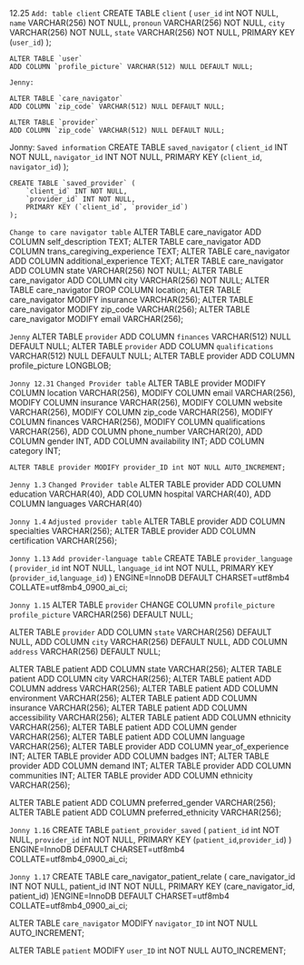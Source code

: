 12.25
`Add: table client`
    CREATE TABLE `client` (
        `user_id` int NOT NULL,
        `name` VARCHAR(256) NOT NULL,
        `pronoun` VARCHAR(256) NOT NULL,
        `city` VARCHAR(256) NOT NULL,
        `state` VARCHAR(256) NOT NULL,
        PRIMARY KEY (`user_id`)
    );
    
    ALTER TABLE `user` 
    ADD COLUMN `profile_picture` VARCHAR(512) NULL DEFAULT NULL;

    Jenny:

    ALTER TABLE `care_navigator`
    ADD COLUMN `zip_code` VARCHAR(512) NULL DEFAULT NULL;
    
    ALTER TABLE `provider`
    ADD COLUMN `zip_code` VARCHAR(512) NULL DEFAULT NULL;

Jonny:
`Saved information`
    CREATE TABLE `saved_navigator` (
        `client_id` INT NOT NULL,
        `navigator_id` INT NOT NULL,
        PRIMARY KEY (`client_id`, `navigator_id`)
    );

    CREATE TABLE `saved_provider` (
        `client_id` INT NOT NULL,
        `provider_id` INT NOT NULL,
        PRIMARY KEY (`client_id`, `provider_id`)
    );

`Change to care navigator table`
    ALTER TABLE care_navigator ADD COLUMN self_description TEXT;
    ALTER TABLE care_navigator ADD COLUMN trans_caregiving_experience TEXT;
    ALTER TABLE care_navigator ADD COLUMN additional_experience TEXT;
    ALTER TABLE care_navigator ADD COLUMN state VARCHAR(256) NOT NULL;
    ALTER TABLE care_navigator ADD COLUMN city VARCHAR(256) NOT NULL;
    ALTER TABLE care_navigator DROP COLUMN location;
    ALTER TABLE care_navigator MODIFY insurance VARCHAR(256);
    ALTER TABLE care_navigator MODIFY zip_code VARCHAR(256);
    ALTER TABLE care_navigator MODIFY email VARCHAR(256);

`Jenny`
    ALTER TABLE `provider` 
    ADD COLUMN `finances` VARCHAR(512) NULL DEFAULT NULL;
    ALTER TABLE `provider` 
    ADD COLUMN `qualifications` VARCHAR(512) NULL DEFAULT NULL;
    ALTER TABLE provider
    ADD COLUMN profile_picture LONGBLOB;

`Jonny 12.31`
`Changed Provider table`
    ALTER TABLE provider
    MODIFY COLUMN location VARCHAR(256),
    MODIFY COLUMN email VARCHAR(256),
    MODIFY COLUMN insurance VARCHAR(256),
    MODIFY COLUMN website VARCHAR(256),
    MODIFY COLUMN zip_code VARCHAR(256),
    MODIFY COLUMN finances VARCHAR(256),
    MODIFY COLUMN qualifications VARCHAR(256),
    ADD COLUMN phone_number VARCHAR(20),
    ADD COLUMN gender INT,
    ADD COLUMN availability INT;
    ADD COLUMN category INT;

    ALTER TABLE provider MODIFY provider_ID int NOT NULL AUTO_INCREMENT;

`Jenny 1.3`
`Changed Provider table`
    ALTER TABLE provider
    ADD COLUMN education VARCHAR(40),
    ADD COLUMN hospital VARCHAR(40),
    ADD COLUMN languages VARCHAR(40)

`Jonny 1.4`
`Adjusted provider table`
ALTER TABLE provider ADD COLUMN specialties VARCHAR(256);
ALTER TABLE provider ADD COLUMN certification VARCHAR(256);

`Jonny 1.13`
`Add provider-language table`
CREATE TABLE `provider_language` (
  `provider_id` int NOT NULL,
  `language_id` int NOT NULL,
  PRIMARY KEY (`provider_id`,`language_id`)
) ENGINE=InnoDB DEFAULT CHARSET=utf8mb4 COLLATE=utf8mb4_0900_ai_ci;

`Jonny 1.15`
ALTER TABLE `provider`
CHANGE COLUMN `profile_picture` `profile_picture` VARCHAR(256) DEFAULT NULL;

ALTER TABLE `provider`
ADD COLUMN `state` VARCHAR(256) DEFAULT NULL,
ADD COLUMN `city` VARCHAR(256) DEFAULT NULL,
ADD COLUMN `address` VARCHAR(256) DEFAULT NULL;

ALTER TABLE patient ADD COLUMN state VARCHAR(256);
ALTER TABLE patient ADD COLUMN city VARCHAR(256);
ALTER TABLE patient ADD COLUMN address VARCHAR(256);
ALTER TABLE patient ADD COLUMN environment VARCHAR(256);
ALTER TABLE patient ADD COLUMN insurance VARCHAR(256);
ALTER TABLE patient ADD COLUMN accessibility VARCHAR(256);
ALTER TABLE patient ADD COLUMN ethnicity VARCHAR(256);
ALTER TABLE patient ADD COLUMN gender VARCHAR(256);
ALTER TABLE patient ADD COLUMN language VARCHAR(256);
ALTER TABLE provider ADD COLUMN year_of_experience INT;
ALTER TABLE provider ADD COLUMN badges INT;
ALTER TABLE provider ADD COLUMN demand INT;
ALTER TABLE provider ADD COLUMN communities INT;
ALTER TABLE provider ADD COLUMN ethnicity VARCHAR(256);


ALTER TABLE patient ADD COLUMN preferred_gender VARCHAR(256);
ALTER TABLE patient ADD COLUMN preferred_ethnicity VARCHAR(256);


`Jonny 1.16`
CREATE TABLE `patient_provider_saved` (
  `patient_id` int NOT NULL,
  `provider_id` int NOT NULL,
  PRIMARY KEY (`patient_id`,`provider_id`)
) ENGINE=InnoDB DEFAULT CHARSET=utf8mb4 COLLATE=utf8mb4_0900_ai_ci;

`Jonny 1.17`
CREATE TABLE care_navigator_patient_relate (
    care_navigator_id INT NOT NULL,
    patient_id INT NOT NULL,
    PRIMARY KEY (care_navigator_id, patient_id)
)ENGINE=InnoDB DEFAULT CHARSET=utf8mb4 COLLATE=utf8mb4_0900_ai_ci;

ALTER TABLE `care_navigator` 
MODIFY `navigator_ID` int NOT NULL AUTO_INCREMENT;

ALTER TABLE `patient`
MODIFY `user_ID` int NOT NULL AUTO_INCREMENT;